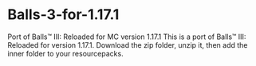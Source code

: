 # Balls-3-for-1.17.1
Port of Balls™ III: Reloaded for MC version 1.17.1
This is a port of Balls™ III: Reloaded for version 1.17.1. Download the zip folder, unzip it, then add the inner folder to your resourcepacks.
